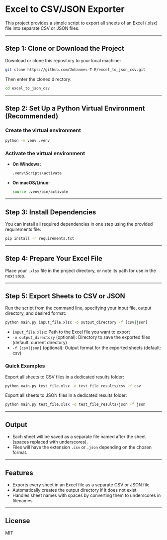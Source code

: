 # Excel to CSV/JSON Exporter

This project provides a simple script to export all sheets of an Excel (.xlsx) file into separate CSV or JSON files.

---

## Step 1: Clone or Download the Project

Download or clone this repository to your local machine:

```bash
git clone https://github.com/Johannes-T-E/excel_to_json_csv.git
```

Then enter the cloned directory:

```bash
cd excel_to_json_csv
```

---

## Step 2: Set Up a Python Virtual Environment (Recommended)

### Create the virtual environment

```bash
python -m venv .venv
```

### Activate the virtual environment

- **On Windows:**
  ```bash
  .venv\Scripts\activate
  ```
- **On macOS/Linux:**
  ```bash
  source .venv/bin/activate
  ```

---

## Step 3: Install Dependencies

You can install all required dependencies in one step using the provided requirements file:

```bash
pip install -r requirements.txt
```

---

## Step 4: Prepare Your Excel File

Place your `.xlsx` file in the project directory, or note its path for use in the next step.

---

## Step 5: Export Sheets to CSV or JSON

Run the script from the command line, specifying your input file, output directory, and desired format:

```bash
python main.py input_file.xlsx -o output_directory -f [csv|json]
```

- `input_file.xlsx`: Path to the Excel file you want to export
- `-o output_directory` (optional): Directory to save the exported files (default: current directory)
- `-f [csv|json]` (optional): Output format for the exported sheets (default: csv)

### Quick Examples

Export all sheets to CSV files in a dedicated results folder:
```bash
python main.py test_file.xlsx -o test_file_results/csv -f csv
```

Export all sheets to JSON files in a dedicated results folder:
```bash
python main.py test_file.xlsx -o test_file_results/json -f json
```

---

## Output
- Each sheet will be saved as a separate file named after the sheet (spaces replaced with underscores).
- Files will have the extension `.csv` or `.json` depending on the chosen format.

---

## Features
- Exports every sheet in an Excel file as a separate CSV or JSON file
- Automatically creates the output directory if it does not exist
- Handles sheet names with spaces by converting them to underscores in filenames

---

## License
MIT 
